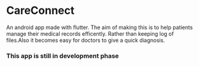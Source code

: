 # CareConnect
An android app made with flutter.
The aim of making this is to help patients manage their medical records efficently. Rather than keeping log of files.Also it becomes easy for doctors to give a quick diagnosis.

### This app is still in development phase
